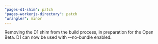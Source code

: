 ```yaml
---
"pages-d1-shim": patch
"pages-workerjs-directory": patch
"wrangler": minor
---
```


Removing the D1 shim from the build process, in preparation for the Open Beta. D1 can now be used with --no-bundle enabled.
